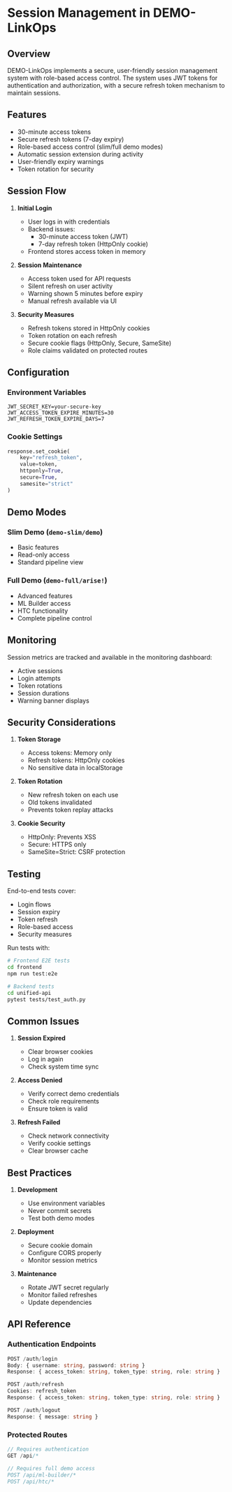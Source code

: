 # Session Management in DEMO-LinkOps

## Overview

DEMO-LinkOps implements a secure, user-friendly session management system with role-based access control. The system uses JWT tokens for authentication and authorization, with a secure refresh token mechanism to maintain sessions.

## Features

- 30-minute access tokens
- Secure refresh tokens (7-day expiry)
- Role-based access control (slim/full demo modes)
- Automatic session extension during activity
- User-friendly expiry warnings
- Token rotation for security

## Session Flow

1. **Initial Login**
   - User logs in with credentials
   - Backend issues:
     - 30-minute access token (JWT)
     - 7-day refresh token (HttpOnly cookie)
   - Frontend stores access token in memory

2. **Session Maintenance**
   - Access token used for API requests
   - Silent refresh on user activity
   - Warning shown 5 minutes before expiry
   - Manual refresh available via UI

3. **Security Measures**
   - Refresh tokens stored in HttpOnly cookies
   - Token rotation on each refresh
   - Secure cookie flags (HttpOnly, Secure, SameSite)
   - Role claims validated on protected routes

## Configuration

### Environment Variables

```env
JWT_SECRET_KEY=your-secure-key
JWT_ACCESS_TOKEN_EXPIRE_MINUTES=30
JWT_REFRESH_TOKEN_EXPIRE_DAYS=7
```

### Cookie Settings

```python
response.set_cookie(
    key="refresh_token",
    value=token,
    httponly=True,
    secure=True,
    samesite="strict"
)
```

## Demo Modes

### Slim Demo (`demo-slim/demo`)
- Basic features
- Read-only access
- Standard pipeline view

### Full Demo (`demo-full/arise!`)
- Advanced features
- ML Builder access
- HTC functionality
- Complete pipeline control

## Monitoring

Session metrics are tracked and available in the monitoring dashboard:
- Active sessions
- Login attempts
- Token rotations
- Session durations
- Warning banner displays

## Security Considerations

1. **Token Storage**
   - Access tokens: Memory only
   - Refresh tokens: HttpOnly cookies
   - No sensitive data in localStorage

2. **Token Rotation**
   - New refresh token on each use
   - Old tokens invalidated
   - Prevents token replay attacks

3. **Cookie Security**
   - HttpOnly: Prevents XSS
   - Secure: HTTPS only
   - SameSite=Strict: CSRF protection

## Testing

End-to-end tests cover:
- Login flows
- Session expiry
- Token refresh
- Role-based access
- Security measures

Run tests with:
```bash
# Frontend E2E tests
cd frontend
npm run test:e2e

# Backend tests
cd unified-api
pytest tests/test_auth.py
```

## Common Issues

1. **Session Expired**
   - Clear browser cookies
   - Log in again
   - Check system time sync

2. **Access Denied**
   - Verify correct demo credentials
   - Check role requirements
   - Ensure token is valid

3. **Refresh Failed**
   - Check network connectivity
   - Verify cookie settings
   - Clear browser cache

## Best Practices

1. **Development**
   - Use environment variables
   - Never commit secrets
   - Test both demo modes

2. **Deployment**
   - Secure cookie domain
   - Configure CORS properly
   - Monitor session metrics

3. **Maintenance**
   - Rotate JWT secret regularly
   - Monitor failed refreshes
   - Update dependencies

## API Reference

### Authentication Endpoints

```typescript
POST /auth/login
Body: { username: string, password: string }
Response: { access_token: string, token_type: string, role: string }

POST /auth/refresh
Cookies: refresh_token
Response: { access_token: string, token_type: string, role: string }

POST /auth/logout
Response: { message: string }
```

### Protected Routes
```typescript
// Requires authentication
GET /api/* 

// Requires full demo access
POST /api/ml-builder/*
POST /api/htc/*
``` 